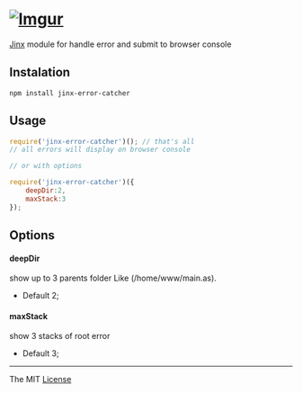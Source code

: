 # [![Imgur](http://i.imgur.com/FHjshUv.png)](https://github.com/webcaetano/jinx)

[Jinx](https://github.com/webcaetano/jinx) module for handle error and submit to browser console

## Instalation

```
npm install jinx-error-catcher
```

## Usage 
```javascript
require('jinx-error-catcher')(); // that's all
// all errors will display on browser console

// or with options

require('jinx-error-catcher')({
	deepDir:2, 
	maxStack:3 
});
```

## Options

#### deepDir
show up to 3 parents folder Like (/home/www/main.as).
- Default 2;

#### maxStack
show 3 stacks of root error 
- Default 3;

---------------------------------

The MIT [License](https://raw.githubusercontent.com/webcaetano/jinx-error-catcher/master/LICENSE.md)
